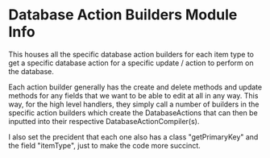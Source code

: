 # Database Action Builders Module Info
This houses all the specific database action builders for each item type to get a specific database 
action for a specific update / action to perform on the database.

Each action builder generally has the create and delete methods and update methods for any 
fields that we want to be able to edit at all in any way. This way, for the high level handlers, 
they simply call a number of builders in the specific action builders which create the 
DatabaseActions that can then be inputted into their respective DatabaseActionCompiler(s).

I also set the precident that each one also has a class "getPrimaryKey" and the field "itemType", 
just to make the code more succinct.